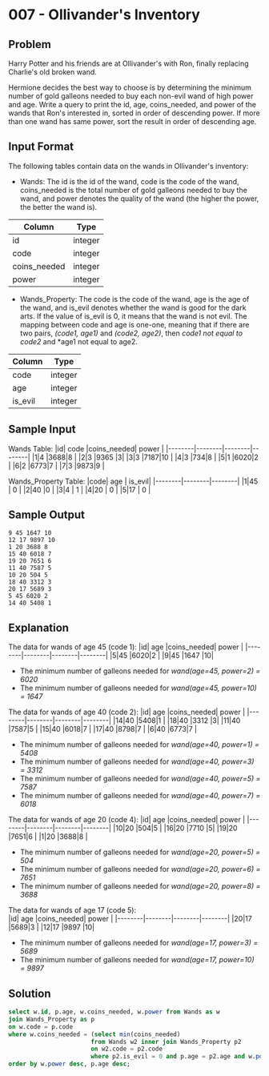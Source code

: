# 007 - Ollivander's Inventory
## Problem

Harry Potter and his friends are at Ollivander's with Ron, finally replacing Charlie's old broken wand.

Hermione decides the best way to choose is by determining the minimum number of gold galleons needed to buy each non-evil wand of high power and age. Write a query to print the id, age, coins_needed, 
and power of the wands that Ron's interested in, sorted in order of descending power. If more than one wand has same power, sort the result in order of descending age.

## Input Format
The following tables contain data on the wands in Ollivander's inventory:
- Wands: The id is the id of the wand, code is the code of the wand, coins_needed is the total number of gold galleons needed to buy the wand, and power denotes the quality of the wand 
(the higher the power, the better the wand is).

| Column | Type    |
|--------|---------|
| id | integer |
| code	| integer |
| coins_needed	| integer |
| power	| integer |

- Wands_Property: The code is the code of the wand, age is the age of the wand, and is_evil denotes whether the wand is good for the dark arts. If the value of is_evil is 0,
  it means that the wand is not evil. The mapping between code and age is one-one, meaning that if there are two pairs, *(code1, age1)* and *(code2, age2)*, then *code1 not equal to code2* and *age1 not equal to age2.

| Column | Type    |
|--------|---------|
| code	| integer |
| age | integer |
| is_evil	| integer |

## Sample Input

Wands Table:
|id| code |coins_needed| power |
|--------|--------|--------|--------|
|1|4 |3688|8 |
|2|3 |9365 |3|
|3|3 |7187|10 |
|4|3 |734|8 |
|5|1 |6020|2 |
|6|2 |6773|7 |
|7|3 |9873|9 |

Wands_Property Table:
|code| age | is_evil|
|--------|--------|--------|
|1|45 | 0 |
|2|40 |0 |
|3|4 | 1 |
|4|20 | 0 |
|5|17 | 0 |

## Sample Output

```
9 45 1647 10
12 17 9897 10
1 20 3688 8
15 40 6018 7
19 20 7651 6
11 40 7587 5
10 20 504 5
18 40 3312 3
20 17 5689 3
5 45 6020 2
14 40 5408 1
```
## Explanation

The data for wands of age 45 (code 1):
|id| age |coins_needed| power |
|--------|--------|--------|--------|
|5|45 |6020|2 |
|9|45 |1647 |10|

- The minimum number of galleons needed for *wand(age=45, power=2) = 6020*
- The minimum number of galleons needed for *wand(age=45, power=10) = 1647*

The data for wands of age 40 (code 2):
|id| age |coins_needed| power |
|--------|--------|--------|--------|
|14|40 |5408|1 |
|18|40 |3312 |3|
|11|40 |7587|5 |
|15|40 |6018|7 |
|17|40 |8798|7 |
|6|40 |6773|7 |

- The minimum number of galleons needed for *wand(age=40, power=1) = 5408*
- The minimum number of galleons needed for *wand(age=40, power=3) = 3312*
- The minimum number of galleons needed for *wand(age=40, power=5) = 7587*
- The minimum number of galleons needed for *wand(age=40, power=7) = 6018*

The data for wands of age 20 (code 4):
|id| age |coins_needed| power |
|--------|--------|--------|--------|
|10|20 |504|5 |
|16|20 |7710 |5|
|19|20 |7651|6 |
|1|20 |3688|8 |

- The minimum number of galleons needed for *wand(age=20, power=5) = 504*
- The minimum number of galleons needed for *wand(age=20, power=6) = 7651*
- The minimum number of galleons needed for *wand(age=20, power=8) = 3688*

The data for wands of age 17 (code 5):  
|id| age |coins_needed| power |
|--------|--------|--------|--------|
|20|17 |5689|3 |
|12|17 |9897 |10|

- The minimum number of galleons needed for *wand(age=17, power=3) = 5689*
- The minimum number of galleons needed for *wand(age=17, power=10) = 9897*

## Solution
```sql
select w.id, p.age, w.coins_needed, w.power from Wands as w 
join Wands_Property as p
on w.code = p.code
where w.coins_needed = (select min(coins_needed)
                       from Wands w2 inner join Wands_Property p2 
                       on w2.code = p2.code 
                       where p2.is_evil = 0 and p.age = p2.age and w.power = w2.power)
order by w.power desc, p.age desc;
```
